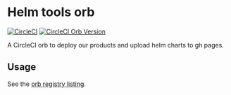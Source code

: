# Helm tools orb

[![CircleCI](https://circleci.com/gh/pennlabs/orb-helm-tools.svg?style=shield)](https://circleci.com/gh/pennlabs/orb-helm-tools)
[![CircleCI Orb Version](https://img.shields.io/badge/endpoint.svg?url=https://badges.circleci.io/orb/pennlabs/helm-tools)](https://circleci.com/orbs/registry/orb/pennlabs/helm-tools)

A CircleCI orb to deploy our products and upload helm charts to gh pages.

## Usage

See the [orb registry listing](https://circleci.com/orbs/registry/orb/pennlabs/helm-tools).
